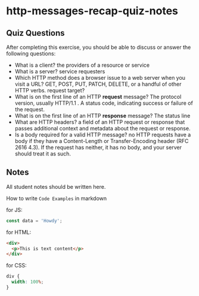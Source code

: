 # http-messages-recap-quiz-notes

## Quiz Questions

After completing this exercise, you should be able to discuss or answer the following questions:

- What is a client?
  the providers of a resource or service
- What is a server?
  service requesters
- Which HTTP method does a browser issue to a web server when you visit a URL?
  GET, POST, PUT, PATCH, DELETE, or a handful of other HTTP verbs. request target?
- What is on the first line of an HTTP **request** message?
  The protocol version, usually HTTP/1.1 . A status code, indicating success or failure of the request.
- What is on the first line of an HTTP **response** message?
  The status line
- What are HTTP headers?
  a field of an HTTP request or response that passes additional context and metadata about the request or response.
- Is a body required for a valid HTTP message?
  no
  HTTP requests have a body if they have a Content-Length or Transfer-Encoding header (RFC 2616 4.3). If the request has neither, it has no body, and your server should treat it as such.

## Notes

All student notes should be written here.

How to write `Code Examples` in markdown

for JS:

```javascript
const data = 'Howdy';
```

for HTML:

```html
<div>
  <p>This is text content</p>
</div>
```

for CSS:

```css
div {
  width: 100%;
}
```
